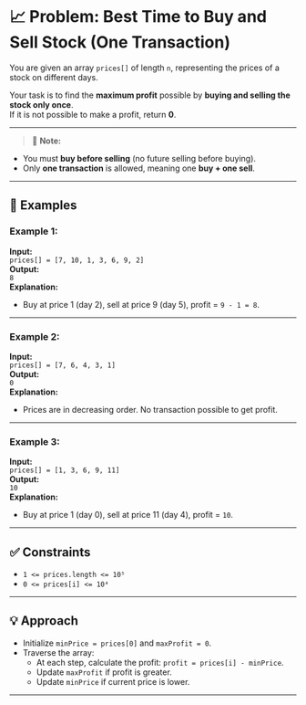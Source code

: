 # 📈 Problem: Best Time to Buy and Sell Stock (One Transaction)

You are given an array `prices[]` of length `n`, representing the prices of a stock on different days.  

Your task is to find the **maximum profit** possible by **buying and selling the stock only once**.  
If it is not possible to make a profit, return **0**.

---

> 📌 **Note:**  
- You must **buy before selling** (no future selling before buying).
- Only **one transaction** is allowed, meaning one **buy + one sell**.

---

## 🧠 Examples

### Example 1:
**Input:**  
`prices[] = [7, 10, 1, 3, 6, 9, 2]`  
**Output:**  
`8`  
**Explanation:**  
- Buy at price 1 (day 2), sell at price 9 (day 5), profit = `9 - 1 = 8`.

---

### Example 2:
**Input:**  
`prices[] = [7, 6, 4, 3, 1]`  
**Output:**  
`0`  
**Explanation:**  
- Prices are in decreasing order. No transaction possible to get profit.

---

### Example 3:
**Input:**  
`prices[] = [1, 3, 6, 9, 11]`  
**Output:**  
`10`  
**Explanation:**  
- Buy at price 1 (day 0), sell at price 11 (day 4), profit = `10`.

---

## ✅ Constraints
- `1 <= prices.length <= 10⁵`
- `0 <= prices[i] <= 10⁴`

---

## 💡 Approach

- Initialize `minPrice = prices[0]` and `maxProfit = 0`.
- Traverse the array:
  - At each step, calculate the profit: `profit = prices[i] - minPrice`.
  - Update `maxProfit` if profit is greater.
  - Update `minPrice` if current price is lower.

---

